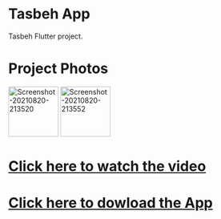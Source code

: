 # Tasbeh App

Tasbeh Flutter project.

# Project Photos 
<a href="https://ibb.co/qDXNVKn"><img src="https://i.ibb.co/3TGpQ2s/Screenshot-20210820-213520.jpg" alt="Screenshot-20210820-213520" border="0" width="100"></a>
<a href="https://ibb.co/5Mwprz6"><img src="https://i.ibb.co/vwRy3rH/Screenshot-20210820-213552.jpg" alt="Screenshot-20210820-213552" border="0" width="100"></a>

# [Click here to watch the video](https://youtu.be/Y7lrJs5l_so)
# [Click here to dowload the App](https://github.com/AlijonXr/Tasbeh/raw/main/app-armeabi-v7a-release.apk)
